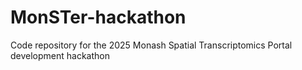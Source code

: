 # MonSTer-hackathon
Code repository for the 2025 Monash Spatial Transcriptomics Portal development hackathon
